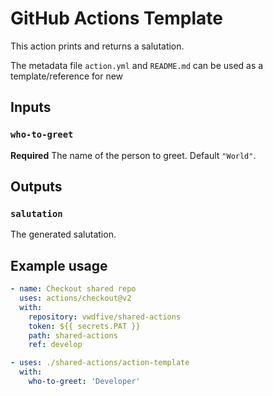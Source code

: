 # GitHub Actions Template

This action prints and returns a salutation.

The metadata file `action.yml` and `README.md` can be used as a template/reference for new 

## Inputs

### `who-to-greet`

**Required** The name of the person to greet. Default `"World"`.

## Outputs

### `salutation`

The generated salutation.

## Example usage

```yaml
- name: Checkout shared repo
  uses: actions/checkout@v2
  with:
    repository: vwdfive/shared-actions
    token: ${{ secrets.PAT }}
    path: shared-actions
    ref: develop

- uses: ./shared-actions/action-template
  with:
    who-to-greet: 'Developer'
```
